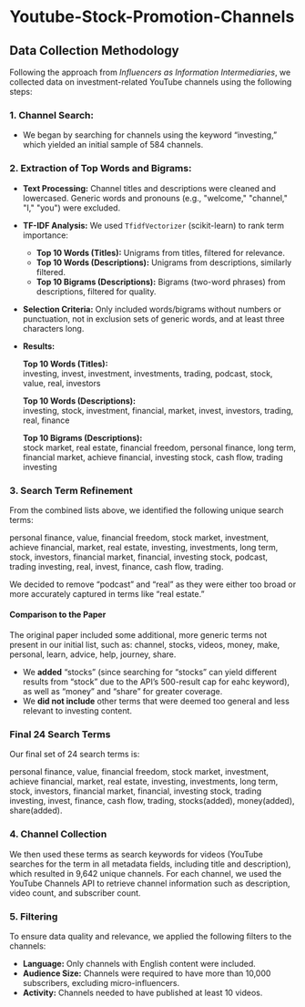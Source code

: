 # Youtube-Stock-Promotion-Channels


## Data Collection Methodology

Following the approach from _Influencers as Information Intermediaries_, we collected data on investment-related YouTube channels using the following steps:

### 1. **Channel Search:**  
   - We began by searching for channels using the keyword “investing,” which yielded an initial sample of 584 channels.

### 2. **Extraction of Top Words and Bigrams:**  
   - **Text Processing:** Channel titles and descriptions were cleaned and lowercased. Generic words and pronouns (e.g., "welcome," "channel," "I," "you") were excluded.
   - **TF-IDF Analysis:** We used `TfidfVectorizer` (scikit-learn) to rank term importance:
     - **Top 10 Words (Titles):** Unigrams from titles, filtered for relevance.
     - **Top 10 Words (Descriptions):** Unigrams from descriptions, similarly filtered.
     - **Top 10 Bigrams (Descriptions):** Bigrams (two-word phrases) from descriptions, filtered for quality.
   - **Selection Criteria:** Only included words/bigrams without numbers or punctuation, not in exclusion sets of generic words, and at least three characters long.
   - **Results:**

      **Top 10 Words (Titles):**  
      investing, invest, investment, investments, trading, podcast, stock, value, real, investors
      
      **Top 10 Words (Descriptions):**  
      investing, stock, investment, financial, market, invest, investors, trading, real, finance
      
      **Top 10 Bigrams (Descriptions):**  
      stock market, real estate, financial freedom, personal finance, long term, financial market, achieve financial, investing stock, cash flow, trading investing




### 3. Search Term Refinement

From the combined lists above, we identified the following unique search terms:

personal finance, value, financial freedom, stock market, investment, achieve financial, market, real estate, investing, investments, long term, stock, investors, financial market, financial, investing stock, podcast, trading investing, real, invest, finance, cash flow, trading. 


We decided to remove “podcast” and “real” as they were either too broad or more accurately captured in terms like “real estate.”

#### Comparison to the Paper

The original paper included some additional, more generic terms not present in our initial list, such as: channel, stocks, videos, money, make, personal, learn, advice, help, journey, share.

- We **added** “stocks” (since searching for “stocks” can yield different results from “stock” due to the API’s 500-result cap for eahc keyword), as well as “money” and “share” for greater coverage.
- We **did not include** other terms that were deemed too general and less relevant to investing content.

### Final 24 Search Terms

Our final set of 24 search terms is:

personal finance, value, financial freedom, stock market, investment, achieve financial, market, real estate, investing, investments, long term, stock, investors, financial market, financial, investing stock, trading investing, invest, finance, cash flow, trading, stocks(added), money(added), share(added). 


### 4. Channel Collection
We then used these terms as search keywords for videos (YouTube searches for the term in all metadata fields, including title and description), which resulted in 9,642 unique channels. For each channel, we used the YouTube Channels API to retrieve channel information such as description, video count, and subscriber count. 

### 5. Filtering

To ensure data quality and relevance, we applied the following filters to the channels:

- **Language:** Only channels with English content were included.
- **Audience Size:** Channels were required to have more than 10,000 subscribers, excluding micro-influencers.
- **Activity:** Channels needed to have published at least 10 videos.
 



